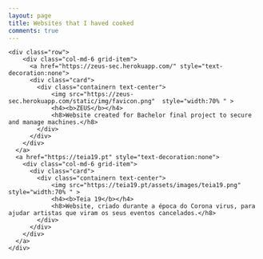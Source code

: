 ```yaml
---
layout: page
title: Websites that I haved cooked
comments: true
---
```


<style>  
  .card:hover {
      box-shadow: 0 8px 16px 0 rgba(0,0,0,0.2);
  }
  
  imgn {
      border-radius: 5px 5px 0 0;
  }
  
  .containern {
      padding: 2px 16px;
  }
  section.pricing {
  background: #9CECFB;
  /* fallback for old browsers */
  background: -webkit-linear-gradient(to right, #0052D4, #65C7F7, #9CECFB);
  /* Chrome 10-25, Safari 5.1-6 */
  background: linear-gradient(to right, #0052D4, #65C7F7, #9CECFB);
  /* W3C, IE 10+/ Edge, Firefox 16+, Chrome 26+, Opera 12+, Safari 7+ */
}

.pricing .card {
  border: none;
  border-radius: 1rem;
  transition: all 0.2s;
  box-shadow: 0 0.5rem 1rem 0 rgba(0, 0, 0, 0.1);
}

.pricing hr {
  margin: 1.5rem 0;
}

.pricing .card-title {
  margin: 0.5rem 0;
  font-size: 0.9rem;
  letter-spacing: .1rem;
  font-weight: bold;
}

.pricing .card-price {
  font-size: 3rem;
  margin: 0;
}

.pricing .card-price .period {
  font-size: 0.8rem;
}

.pricing ul li {
  margin-bottom: 1rem;
}

.pricing .text-muted {
  opacity: 0.7;
}

.pricing .btn {
  font-size: 80%;
  border-radius: 5rem;
  letter-spacing: .1rem;
  font-weight: bold;
  padding: 1rem;
  opacity: 0.7;
  transition: all 0.2s;
}

/* Hover Effects on Card */

@media (min-width: 992px) {
  .pricing .card:hover {
    margin-top: -.25rem;
    margin-bottom: .25rem;
    box-shadow: 0 0.5rem 1rem 0 rgba(0, 0, 0, 0.3);
  }
  .pricing .card:hover .btn {
    opacity: 1;
  }
}
@import url('https://maxcdn.bootstrapcdn.com/font-awesome/4.7.0/css/font-awesome.min.css');
section{
	padding: 60px 0;
}
section .section-title{
	text-align:center;
  color:#007CC5;
	margin-bottom:50px;
	text-transform:uppercase;
}
#what-we-do{
	background:#ffffff;
}
#what-we-do .card{
	padding: 1rem!important;
	border: none;
	margin-bottom:1rem;
	-webkit-transition: .5s all ease;
	-moz-transition: .5s all ease;
	transition: .5s all ease;
}
#what-we-do .card:hover{
	-webkit-box-shadow: 5px 7px 9px -4px rgb(158, 158, 158);
	-moz-box-shadow: 5px 7px 9px -4px rgb(158, 158, 158);
	box-shadow: 5px 7px 9px -4px rgb(158, 158, 158);
}
#what-we-do .card .card-block{
	padding-left: 50px;
    position: relative;
}
#what-we-do .card .card-block a{
	color:#007CC5 !important;
	font-weight:700;
	text-decoration:none;
}
#what-we-do .card .card-block a i{
	display:none;
	
}
#what-we-do .card:hover .card-block a i{
	display:inline-block;
	font-weight:700;
	
}
#what-we-do .card .card-block:before{
	font-family: FontAwesome;
    position: absolute;
    font-size: 39px;
    color:#007CC5;
    left: 0;
	-webkit-transition: -webkit-transform .2s ease-in-out;
    transition:transform .2s ease-in-out;
}
#what-we-do .card .block-1:before{
    content: "\f0b2";
}
#what-we-do .card .block-2:before{
    content: "\f0eb";
}
#what-we-do .card .block-3:before{
    content: "\f00c";
}
#what-we-do .card .block-4:before{
    content: "\f06e";
}
#what-we-do .card .block-5:before{
    content: "\f0c2";
}
#what-we-do .card .block-6:before{
    content: "\f15c";
}
#what-we-do .card:hover .card-block:before{
	-webkit-transform: rotate(360deg);
	transform: rotate(360deg);	
	-webkit-transition: .5s all ease;
	-moz-transition: .5s all ease;
	transition: .5s all ease;
}
</style>

<!-- <div class="col-md-6 grid-item">
<div class="card">
    <a href="{{ post.url | absolute_url }}">
        {% if post.image %} <img class="img-fluid" src="{{ site.baseurl }}/{{ post.image }}" alt="{{ post.title }}"> {% endif %}
    </a>
    <div class="card-block">
        <h2 class="card-title"><a href="{{ post.url | absolute_url }}">{{ post.title }}</a></h2>
        <h4 class="card-text">{{ post.excerpt | strip_html | truncatewords:30 }}</h4>
        <div class="metafooter">
            <div class="wrapfooter">
                {% if post.author %}
                <span class="meta-footer-thumb">
                <img class="author-thumb" src="https://www.gravatar.com/avatar/{{ author.gravatar }}?s=250&d=mm&r=x" alt="{{ author.display_name }}">
                </span>                
                <span class="author-meta">
                <span class="post-name"><a target="_blank" href="{{ author.web }}">{{ author.display_name }}</a></span><br/>
                {% endif %}
                <span class="post-date">{{ post.date | date_to_string }}</span>
                </span>
                <span class="post-read-more"><a href="{{ post.url | absolute_url }}" title="Read Story"><i class="fa fa-link"></i></a></span>
                <div class="clearfix"></div>
            </div>
        </div>
    </div>
</div>
</div> -->

<div class="masonrygrid row listrecent">
  <div class="container">
  
    <div class="row">
        <div class="col-md-6 grid-item">
          <a href="https://zeus-sec.herokuapp.com/" style="text-decoration:none"> 
          <div class="card">
            <div class="containern text-center">
                <img src="https://zeus-sec.herokuapp.com/static/img/favicon.png"  style="width:70% " >
                <h4><b>ZEUS</b></h4>
                <h8>Website created for Bachelor final project to secure and manage machines.</h8> 
            </div>
          </div>
        </div>
      </a>
      <a href="https://teia19.pt" style="text-decoration:none"> 
        <div class="col-md-6 grid-item">
          <div class="card">
            <div class="containern text-center">
                <img src="https://teia19.pt/assets/images/teia19.png"  style="width:70% " >
                <h4><b>Teia 19</b></h4>
                <h8>Website, criado durante a época do Corona virus, para ajudar artistas que viram os seus eventos cancelados.</h8> 
            </div>
          </div>
        </div>
      </a>
    </div>

  </div>
</div> 

<!-- colocar aqui secao de projetos que posso vir a fazer -->
